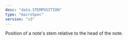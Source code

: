 ```yaml
---
desc: "data.STEMPOSITION"
type: "macroSpec"
version: "v3"
---
```


Position of a note's stem relative to the head of the note.